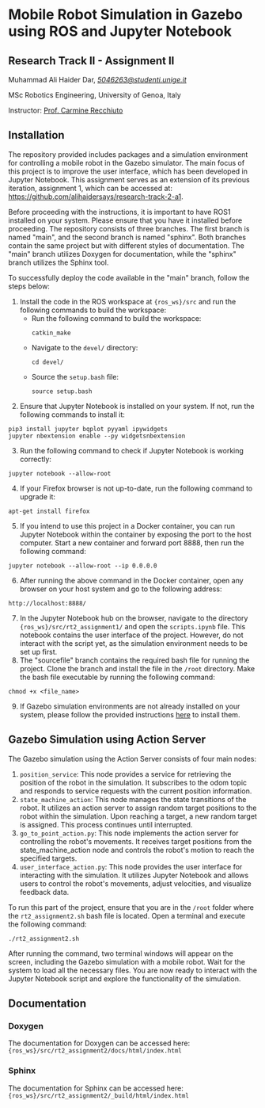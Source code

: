# Mobile Robot Simulation in Gazebo using ROS and Jupyter Notebook

## Research Track II - Assignment II
Muhammad Ali Haider Dar, _[5046263@studenti.unige.it](mailto:5046263@studenti.unige.it)_

MSc Robotics Engineering, University of Genoa, Italy

Instructor: [Prof. Carmine Recchiuto](https://rubrica.unige.it/personale/UkNDWV1r)

## Installation

The repository provided includes packages and a simulation environment for controlling a mobile robot in the Gazebo simulator. The main focus of this project is to improve the user interface, which has been developed in Jupyter Notebook. This assignment serves as an extension of its previous iteration, assignment 1, which can be accessed at: https://github.com/alihaidersays/research-track-2-a1.

Before proceeding with the instructions, it is important to have ROS1 installed on your system. Please ensure that you have it installed before proceeding. The repository consists of three branches. The first branch is named "main", and the second branch is named "sphinx". Both branches contain the same project but with different styles of documentation. The "main" branch utilizes Doxygen for documentation, while the "sphinx" branch utilizes the Sphinx tool.

To successfully deploy the code available in the "main" branch, follow the steps below:

1. Install the code in the ROS workspace at `{ros_ws}/src` and run the following commands to build the workspace:
    * Run the following command to build the workspace:
      ```
      catkin_make
      ```
    * Navigate to the `devel/` directory:
      ```
      cd devel/
      ```
    * Source the `setup.bash` file:
      ```
      source setup.bash
      ```
2. Ensure that Jupyter Notebook is installed on your system. If not, run the following commands to install it:
```
pip3 install jupyter bqplot pyyaml ipywidgets
jupyter nbextension enable --py widgetsnbextension
```
3. Run the following command to check if Jupyter Notebook is working correctly:
```
jupyter notebook --allow-root
```
4. If your Firefox browser is not up-to-date, run the following command to upgrade it:
```
apt-get install firefox
```
5. If you intend to use this project in a Docker container, you can run Jupyter Notebook within the container by exposing the port to the host computer. Start a new container and forward port 8888, then run the following command:
```
jupyter notebook --allow-root --ip 0.0.0.0
```
6. After running the above command in the Docker container, open any browser on your host system and go to the following address:
```
http://localhost:8888/
```
7. In the Jupyter Notebook hub on the browser, navigate to the directory `{ros_ws}/src/rt2_assignment1/` and open the `scripts.ipynb` file. This notebook contains the user interface of the project. However, do not interact with the script yet, as the simulation environment needs to be set up first.
8. The "sourcefile" branch contains the required bash file for running the project. Clone the branch and install the file in the `/root` directory. Make the bash file executable by running the following command:
```
chmod +x <file_name>
```
9. If Gazebo simulation environments are not already installed on your system, please follow the provided instructions [here](http://gazebosim.org/tutorials?tut=install_ubuntu) to install them.

## Gazebo Simulation using Action Server

The Gazebo simulation using the Action Server consists of four main nodes:

1. `position_service`: This node provides a service for retrieving the position of the robot in the simulation. It subscribes to the odom topic and responds to service requests with the current position information.
2. `state_machine_action`: This node manages the state transitions of the robot. It utilizes an action server to assign random target positions to the robot within the simulation. Upon reaching a target, a new random target is assigned. This process continues until interrupted.
3. `go_to_point_action.py`: This node implements the action server for controlling the robot's movements. It receives target positions from the state_machine_action node and controls the robot's motion to reach the specified targets.
4. `user_interface_action.py`: This node provides the user interface for interacting with the simulation. It utilizes Jupyter Notebook and allows users to control the robot's movements, adjust velocities, and visualize feedback data.

To run this part of the project, ensure that you are in the `/root` folder where the `rt2_assignment2.sh` bash file is located. Open a terminal and execute the following command:
```
./rt2_assignment2.sh
```
After running the command, two terminal windows will appear on the screen, including the Gazebo simulation with a mobile robot. Wait for the system to load all the necessary files. You are now ready to interact with the Jupyter Notebook script and explore the functionality of the simulation.

## Documentation
 
### Doxygen
The documentation for Doxygen can be accessed here: `{ros_ws}/src/rt2_assignment2/docs/html/index.html`

### Sphinx 
The documentation for Sphinx can be accessed here:  `{ros_ws}/src/rt2_assignment2/_build/html/index.html`
